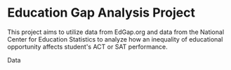 # Education Gap Analysis Project
This project aims to utilize data from EdGap.org and data from the National Center for Education Statistics to analyze how an inequality of educational opportunity affects student's ACT or SAT performance. 

Data
